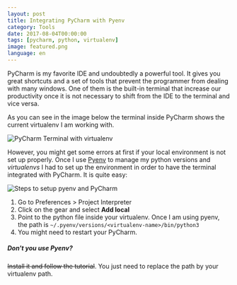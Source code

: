 ```yaml
---
layout: post
title: Integrating PyCharm with Pyenv
category: Tools
date: 2017-08-04T00:00:00
tags: [pycharm, python, virtualenv]
image: featured.png
language: en
---
```


PyCharm is my favorite IDE and undoubtedly a powerful tool. It gives you great shortcuts and a set of tools that prevent the programmer from dealing with many windows. One of them is the built-in terminal that increase our productivity once it is not necessary to shift from the IDE to the terminal and vice versa.

As you can see in the image below the terminal inside PyCharm shows the current virtualenv I am working with.

![PyCharm Terminal with virtualenv](./terminal.png "PyCharm Terminal with virtualenv")

However, you might get some errors at first if your local environment is not set up properly. Once I use [Pyenv](https://github.com/pyenv/pyenv) to manage my python versions and _virtualenvs_ I had to set up the environment in order to have the terminal integrated with PyCharm. It is quite easy:

![Steps to setup pyenv and PyCharm](./setup-pyenv.png "Steps to setup pyenv and PyCharm")

1. Go to Preferences > Project Interpreter
1. Click on the gear and select **Add local**
1. Point to the python file inside your virtualenv. Once I am using pyenv, the path is `~/.pyenv/versions/<virtualenv-name>/bin/python3`
1. You might need to restart your PyCharm.

##### Don't you use Pyenv?

~~Install it and follow the tutorial~~. You just need to replace the path by your virtualenv path.
